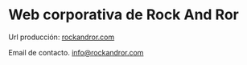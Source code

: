 # Web corporativa de Rock And Ror

Url producción:
[rockandror.com](http://www.rockandror.com)

Email de contacto. [info@rockandror.com](mailto:http://www.rockandror.com)
